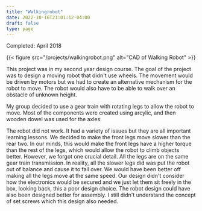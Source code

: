 ```yaml
---
title: "Walkingrobot"
date: 2022-10-16T21:01:12-04:00
draft: false
type: page
---
```


Completed: April 2018

{{< figure src="/projects/walkingrobot.png" alt="CAD of Walking Robot" >}}

This project was in my second year design course. The goal of the project was to design a moving robot that didn't use wheels. The movement would be driven by motors but we had to create an alternative mechanism for the robot to move. The robot would also have to be able to walk over an obstacle of unknown height. 

My group decided to use a gear train with rotating legs to allow the robot to move. Most of the components were created using arcylic, and then wooden dowel was used for the axles. 

The robot did not work. It had a variety of issues but they are all important learning lessons. We decided to make the front legs move slower than the rear two. In our minds, this would make the front legs have a higher torque than the rest of the legs, which would allow the robot to climb objects better. However, we forgot one crucial detail. All the legs are on the same gear train transmission. In reality, all the slower legs did was put the robot out of balance and cause it to fall over. We would have been better off making all the legs move at the same speed. Our design didn't consider how the electronics would be secured and we just let them sit freely in the box, looking back, this a poor design choice. The robot design could have also been designed better for assembly. I still didn't understand the concept of set screws which this design also needed.
